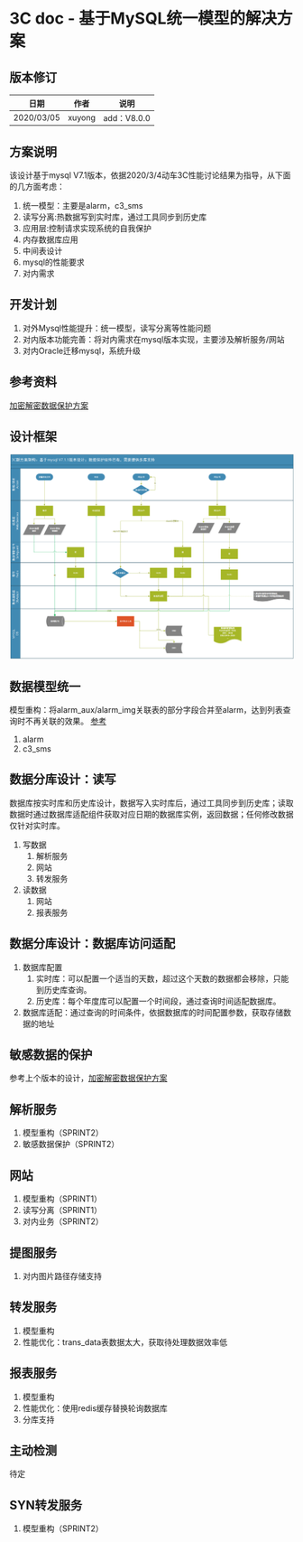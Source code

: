 3C doc - 基于MySQL统一模型的解决方案
=================
  
版本修订
-----------------------------------

日期 | 作者 |  说明
-|-|-
2020/03/05|xuyong| add：V8.0.0

方案说明
-----------------------------------

该设计基于mysql V7.1版本，依据2020/3/4动车3C性能讨论结果为指导，从下面的几方面考虑：

1. 统一模型：主要是alarm，c3_sms
2. 读写分离:热数据写到实时库，通过工具同步到历史库
3. 应用层:控制请求实现系统的自我保护
4. 内存数据库应用
5. 中间表设计
6. mysql的性能要求
7. 对内需求

开发计划
-----------------------------------

1. 对外Mysql性能提升：统一模型，读写分离等性能问题
2. 对内版本功能完善：将对内需求在mysql版本实现，主要涉及解析服务/网站
3. 对内Oracle迁移mysql，系统升级

参考资料
-----------------------------------

[加密解密数据保护方案](../安全加固/数据安全加密和解密详细设计.md)  

设计框架
-----------------------------------

![Image text](../images/3C_Mysql_Framework.png)

数据模型统一
-----------------------------------

模型重构：将alarm_aux/alarm_img关联表的部分字段合并至alarm，达到列表查询时不再关联的效果。 [参考](../安全加固/数据安全加密和解密详细设计.md)  

1. alarm
2. c3_sms

数据分库设计：读写
-----------------------------------

数据库按实时库和历史库设计，数据写入实时库后，通过工具同步到历史库；读取数据时通过数据库适配组件获取对应日期的数据库实例，返回数据；任何修改数据仅针对实时库。

1. 写数据
    1. 解析服务
    2. 网站
    3. 转发服务
2. 读数据
    1. 网站
    2. 报表服务

数据分库设计：数据库访问适配
-----------------------------------

1. 数据库配置
    1. 实时库：可以配置一个适当的天数，超过这个天数的数据都会移除，只能到历史库查询。
    2. 历史库：每个年度库可以配置一个时间段，通过查询时间适配数据库。
2. 数据库适配：通过查询的时间条件，依据数据库的时间配置参数，获取存储数据的地址

敏感数据的保护
-----------------------------------

参考上个版本的设计，[加密解密数据保护方案](../安全加固/数据安全加密和解密详细设计.md)

解析服务
-----------------------------------

1. 模型重构（SPRINT2）
2. 敏感数据保护（SPRINT2）

网站
-----------------------------------

1. 模型重构（SPRINT1）
2. 读写分离（SPRINT1）
3. 对内业务（SPRINT2）

提图服务
-----------------------------------

1. 对内图片路径存储支持

转发服务
-----------------------------------

1. 模型重构
2. 性能优化：trans_data表数据太大，获取待处理数据效率低

报表服务
-----------------------------------

1. 模型重构
2. 性能优化：使用redis缓存替换轮询数据库
3. 分库支持

主动检测
-----------------------------------

待定

SYN转发服务
-----------------------------------

1. 模型重构（SPRINT2）
